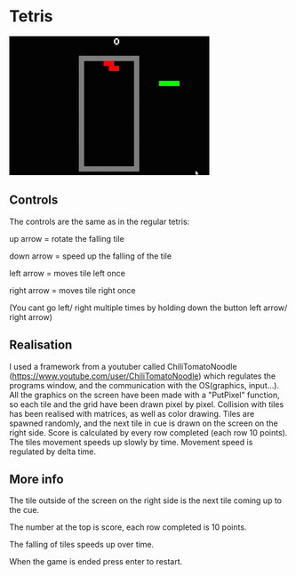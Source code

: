 # Tetris

![Gameplay](pictures/gameplay.gif)



## Controls

The controls are the same as in the regular tetris: 

up arrow = rotate the falling tile

down arrow = speed up the falling of the tile

left arrow = moves tile left once

right arrow = moves tile right once

(You cant go left/ right multiple times by holding down the button left arrow/ right arrow)

## Realisation

I used a framework from a youtuber called ChiliTomatoNoodle (https://www.youtube.com/user/ChiliTomatoNoodle) which regulates the programs window,
and the communication with the OS(graphics, input...). 
All the graphics on the screen have been made with a "PutPixel" function, so each tile and the grid have been drawn pixel by pixel.
Collision with tiles has been realised with matrices, as well as color drawing.
Tiles are spawned randomly, and the next tile in cue is drawn on the screen on the right side.
Score is calculated by every row completed (each row 10 points).
The tiles movement speeds up slowly by time.
Movement speed is regulated by delta time.

## More info

The tile outside of the screen on the right side is the next tile coming up to the cue.

The number at the top is score, each row completed is 10 points.

The falling of tiles speeds up over time.

When the game is ended press enter to restart.
